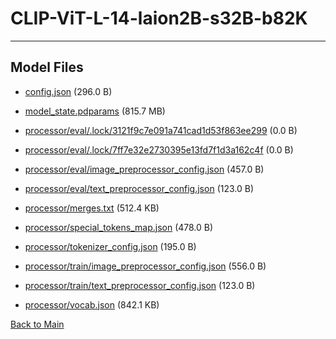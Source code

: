 
# CLIP-ViT-L-14-laion2B-s32B-b82K
---



## Model Files

- [config.json](https://paddlenlp.bj.bcebos.com/models/community/paddlemix/CLIP/CLIP-ViT-L-14-laion2B-s32B-b82K/config.json) (296.0 B)

- [model_state.pdparams](https://paddlenlp.bj.bcebos.com/models/community/paddlemix/CLIP/CLIP-ViT-L-14-laion2B-s32B-b82K/model_state.pdparams) (815.7 MB)

- [processor/eval/.lock/3121f9c7e091a741cad1d53f863ee299](https://paddlenlp.bj.bcebos.com/models/community/paddlemix/CLIP/CLIP-ViT-L-14-laion2B-s32B-b82K/processor/eval/.lock/3121f9c7e091a741cad1d53f863ee299) (0.0 B)

- [processor/eval/.lock/7ff7e32e2730395e13fd7f1d3a162c4f](https://paddlenlp.bj.bcebos.com/models/community/paddlemix/CLIP/CLIP-ViT-L-14-laion2B-s32B-b82K/processor/eval/.lock/7ff7e32e2730395e13fd7f1d3a162c4f) (0.0 B)

- [processor/eval/image_preprocessor_config.json](https://paddlenlp.bj.bcebos.com/models/community/paddlemix/CLIP/CLIP-ViT-L-14-laion2B-s32B-b82K/processor/eval/image_preprocessor_config.json) (457.0 B)

- [processor/eval/text_preprocessor_config.json](https://paddlenlp.bj.bcebos.com/models/community/paddlemix/CLIP/CLIP-ViT-L-14-laion2B-s32B-b82K/processor/eval/text_preprocessor_config.json) (123.0 B)

- [processor/merges.txt](https://paddlenlp.bj.bcebos.com/models/community/paddlemix/CLIP/CLIP-ViT-L-14-laion2B-s32B-b82K/processor/merges.txt) (512.4 KB)

- [processor/special_tokens_map.json](https://paddlenlp.bj.bcebos.com/models/community/paddlemix/CLIP/CLIP-ViT-L-14-laion2B-s32B-b82K/processor/special_tokens_map.json) (478.0 B)

- [processor/tokenizer_config.json](https://paddlenlp.bj.bcebos.com/models/community/paddlemix/CLIP/CLIP-ViT-L-14-laion2B-s32B-b82K/processor/tokenizer_config.json) (195.0 B)

- [processor/train/image_preprocessor_config.json](https://paddlenlp.bj.bcebos.com/models/community/paddlemix/CLIP/CLIP-ViT-L-14-laion2B-s32B-b82K/processor/train/image_preprocessor_config.json) (556.0 B)

- [processor/train/text_preprocessor_config.json](https://paddlenlp.bj.bcebos.com/models/community/paddlemix/CLIP/CLIP-ViT-L-14-laion2B-s32B-b82K/processor/train/text_preprocessor_config.json) (123.0 B)

- [processor/vocab.json](https://paddlenlp.bj.bcebos.com/models/community/paddlemix/CLIP/CLIP-ViT-L-14-laion2B-s32B-b82K/processor/vocab.json) (842.1 KB)


[Back to Main](../../../)